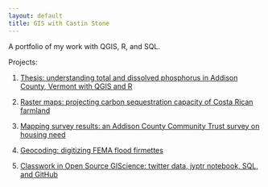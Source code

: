```yaml
---
layout: default
title: GIS with Castin Stone
---
```


A portfolio of my work with QGIS, R, and SQL.

  Projects:
1. [Thesis: understanding total and dissolved phosphorus in Addison County, Vermont with QGIS and R](Thesis.md)


2. [Raster maps: projecting carbon sequestration capacity of Costa Rican farmland](Rastermaps.md)


3. [Mapping survey results: an Addison County Community Trust survey on housing need](Mappingsurveyresults.md)


4. [Geocoding: digitizing FEMA flood firmettes](Geocoding.md)


5. [Classwork in Open Source GIScience: twitter data, jyptr notebook, SQL, and GitHub](open-giscience.md)
